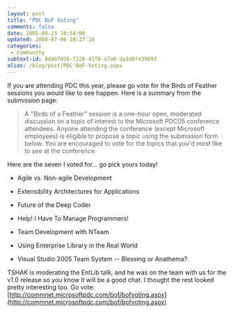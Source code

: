 ```yaml
---
layout: post
title: "PDC BoF Voting"
comments: false
date: 2005-08-23 10:54:00
updated: 2008-07-06 10:27:10
categories:
 - Community
subtext-id: 8d4b7d16-f228-41f0-a7a8-da1d8f439693
alias: /blog/post/PDC-BoF-Voting.aspx
---
```



If you are attending PDC this year, please go vote for the Birds of Feather sessions you would like to see happen. Here is a summary from the submission page: 

> A "Birds of a Feather" session is a one-hour open, moderated discussion on a topic of interest to the Microsoft PDC05 conference attendees. Anyone attending the conference (except Microsoft employees) is eligible to propose a topic using the submission form below. You are encouraged to vote for the topics that you'd most like to see at the conference. 

Here are the seven I voted for... go pick yours today! 

  * Agile vs. Non-agile Development 

  * Extensibility Architectures for Applications 

  * Future of the Deep Coder 

  * Help! I Have To Manage Programmers! 

  * Team Development with NTeam 

  * Using Enterprise Library in the Real World 

  * Visual Studio 2005 Team System -- Blessing or Anathema? 

TSHAK is moderating the EntLib talk, and he was on the team with us for the v1.0 release so you know it will be a good chat. I thought the rest looked pretty interesting too. Go vote: [http://commnet.microsoftpdc.com/bof/bofvoting.aspx](http://commnet.microsoftpdc.com/bof/bofvoting.aspx)
